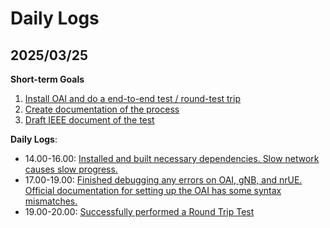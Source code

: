 # Daily Logs
## 2025/03/25
**Short-term Goals**
1. [Install OAI and do a end-to-end test / round-test trip](https://gitlab.eurecom.fr/oai/openairinterface5g/-/blob/develop/doc/NR_SA_Tutorial_OAI_CN5G.md)
2. [Create documentation of the process](https://github.com/GoldNug/e2e-oai)
3. [Draft IEEE document of the test]()

**Daily Logs**:
- 14.00-16.00: [Installed and built necessary dependencies. Slow network causes slow progress.](https://github.com/GoldNug/e2e-oai/tree/2025-TEEP-9-Jason/docs/Initial_Setup)
- 17.00-19.00: [Finished debugging any errors on OAI, gNB, and nrUE. Official documentation for setting up the OAI has some syntax mismatches.](https://github.com/GoldNug/e2e-oai/blob/2025-TEEP-9-Jason/docs/Initial_Setup/Debugging%20Notes.md)
- 19.00-20.00: [Successfully performed a Round Trip Test](https://github.com/GoldNug/e2e-oai/tree/2025-TEEP-9-Jason/docs/Testing_Results)
